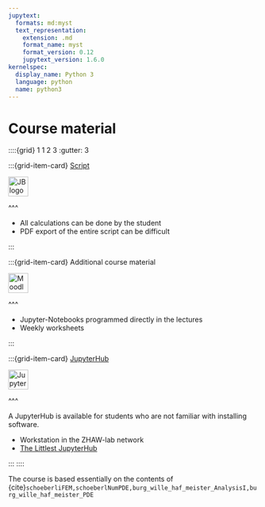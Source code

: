 ```yaml
---
jupytext:
  formats: md:myst
  text_representation:
    extension: .md
    format_name: myst
    format_version: 0.12
    jupytext_version: 1.6.0
kernelspec:
  display_name: Python 3
  language: python
  name: python3
---
```


# Course material

::::{grid} 1 1 2 3
:gutter: 3

:::{grid-item-card} [Script](https://github.zhaw.ch/pages/stiw/HANASkript/intro.html)

 [<img src="./images/JBlogo-wide.png" alt="JBlogo" height="40px">](https://jupyterbook.org/en/stable/intro.html)

^^^

- All calculations can be done by the student
- PDF export of the entire script can be difficult

:::

:::{grid-item-card} Additional course material


[<img src="./images/moodle_logo_TM.png" alt="Moodle" height="40px">](https://moodle.org/)

^^^

- Jupyter-Notebooks programmed directly in the lectures
- Weekly worksheets

:::

:::{grid-item-card} [JupyterHub](http://clt-dsk-t-7307.zhaw.ch)

[<img src="./images/hublogo.png" alt="JupyterHub" height="40px">](https://jupyter.org/hub)

^^^

A JupyterHub is available for students who are not familiar with installing software.

- Workstation in the ZHAW-lab network
- [The Littlest JupyterHub](https://tljh.jupyter.org/en/latest/)

:::
::::

The course is based essentially on the contents of {cite}`schoeberliFEM,schoeberlNumPDE,burg_wille_haf_meister_AnalysisI,burg_wille_haf_meister_PDE`

